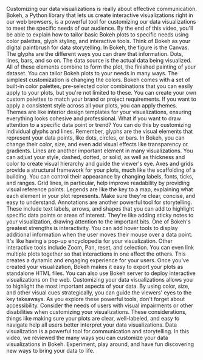 Customizing our data visualizations is really about effective communication. Bokeh, a Python library that lets us create interactive visualizations right in our web browsers, is a powerful tool for customizing our data visualizations to meet the specific needs of our audience. By the end of this video, you'll be able to explain how to tailor basic Bokeh plots to specific needs using color palettes, glyph styling, and interactive tools. Think of Bokeh as your digital paintbrush for data storytelling. In Bokeh, the figure is the Canvas. The glyphs are the different ways you can draw that information. Dots, lines, bars, and so on. The data source is the actual data being visualized. All of these elements combine to form the plot, the finished painting of your dataset. You can tailor Bokeh plots to your needs in many ways. The simplest customization is changing the colors. Bokeh comes with a set of built-in color palettes, pre-selected color combinations that you can easily apply to your plots, but you're not limited to these. You can create your own custom palettes to match your brand or project requirements. If you want to apply a consistent style across all your plots, you can apply themes. Themes are like interior design templates for your visualizations, ensuring everything looks cohesive and professional. What if you want to draw attention to a specific data point or trend? You can do this by customizing individual glyphs and lines. Remember, glyphs are the visual elements that represent your data points, like dots, circles, or bars. In Bokeh, you can change their color, size, and even add visual effects like transparency or gradients. Lines are another important element in many visualizations. You can adjust your style, dashed, dotted, or solid, as well as thickness and color to create visual hierarchy and guide the viewer's eye. Axes and grids provide a structural framework for your plots, much like the scaffolding of a building. You can control their appearance by changing labels, fonts, ticks, and ranges. Grid lines, in particular, help improve readability by providing visual reference points. Legends are like the key to a map, explaining what each element in your plot represents. Make sure they're clear, concise, and easy to understand. Annotations are another powerful tool for storytelling. These include text labels, arrows, and shapes that you can add to highlight specific data points or areas of interest. They're like adding sticky notes to your visualization, drawing attention to the important bits. One of Bokeh's greatest strengths is interactivity. You can add hover tools to display additional information when the user moves their mouse over a data point. It's like having a pop-up encyclopedia for your visualization. Other interactive tools include Zoom, Pan, reset, and selection. You can even link multiple plots together so that interactions in one affect the others. This creates a dynamic and engaging experience for your users. Once you've created your visualization, Bokeh makes it easy to export your plots as standalone HTML files. You can also use Bokeh server to deploy interactive visualizations on the web. Customizing your data visualizations allows you to highlight the most important aspects of your data. By using color, size, and other visual cues strategically, you can guide the viewers' eyes to the key takeaways. As you explore these powerful tools, don't forget about accessibility. Consider the needs of users with visual impairments or other disabilities when customizing your visualizations. These considerations, things like making sure your plots are clear, well-labeled, and easy to navigate help all users better interpret your data visualizations. Data visualization is a powerful tool for communication and storytelling. In this video, we reviewed the many ways you can customize your data visualizations in Bokeh. Experiment, play around, and have fun discovering new ways to bring your data to life.
